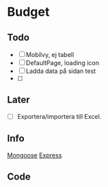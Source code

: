 # Budget

## Todo

- [ ] Mobilvy, ej tabell
- [ ] DefaultPage, loading icon
- [ ] Ladda data på sidan test
- [ ] 

## Later

- [ ] Exportera/importera till Excel.

## Info

[Mongoose](https://mongoosejs.com/docs/schematypes.html)
[Express](https://www.terlici.com/2014/09/29/express-router.html)

## Code

```js


```
